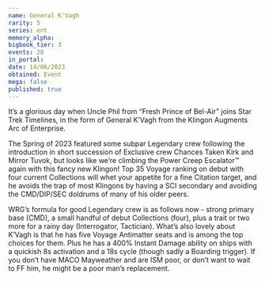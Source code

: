 ```yaml
---
name: General K'Vagh
rarity: 5
series: ent
memory_alpha:
bigbook_tier: 3
events: 28
in_portal:
date: 14/06/2023
obtained: Event
mega: false
published: true
---
```


It’s a glorious day when Uncle Phil from “Fresh Prince of Bel-Air” joins Star Trek Timelines, in the form of General K’Vagh from the Klingon Augments Arc of Enterprise.

The Spring of 2023 featured some subpar Legendary crew following the introduction in short succession of Exclusive crew Chances Taken Kirk and Mirror Tuvok, but looks like we’re climbing the Power Creep Escalator™ again with this fancy new Klingon! Top 35 Voyage ranking on debut with four current Collections will whet your appetite for a fine Citation target, and he avoids the trap of most Klingons by having a SCI secondary and avoiding the CMD/DIP/SEC doldrums of many of his older peers.

WRG’s formula for good Legendary crew is as follows now - strong primary base (CMD), a small handful of debut Collections (four), plus a trait or two more for a rainy day (Interrogator, Tactician). What’s also lovely about K’Vagh is that he has five Voyage Antimatter seats and is among the top choices for them. Plus he has a 400% Instant Damage ability on ships with a quickish 8s activation and a 18s cycle (though sadly a Boarding trigger). If you don’t have MACO Mayweather and are ISM poor, or don’t want to wait to FF him, he might be a poor man’s replacement.

